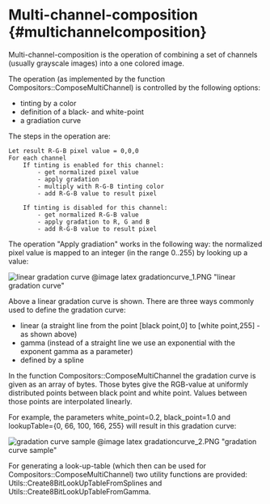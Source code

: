 Multi-channel-composition                 {#multichannelcomposition}
=========================

Multi-channel-composition is the operation of combining a set of channels (usually grayscale images) into a one colored image.  

The operation (as implemented by the function Compositors::ComposeMultiChannel) is controlled by the following options:

- tinting by a color
- definition of a black- and white-point
- a gradiation curve
  
The steps in the operation are:
  
    Let result R-G-B pixel value = 0,0,0
    For each channel  
		If tinting is enabled for this channel:
			- get normalized pixel value
			- apply gradation
			- multiply with R-G-B tinting color
			- add R-G-B value to result pixel 

		If tinting is disabled for this channel:
			- get normalized R-G-B value
			- apply gradation to R, G and B
			- add R-G-B value to result pixel 


The operation "Apply gradiation" works in the following way: the normalized pixel value is mapped to an integer (in the range 0..255) by looking
up a value:

![linear gradation curve](gradationcurve_1.PNG "gradation_curve_linear")
@image latex gradationcurve_1.PNG "linear gradation curve"

Above a linear gradation curve is shown. There are three ways commonly used to define the gradation curve:
- linear (a straight line from the point [black point,0] to [white point,255] - as shown above)
- gamma (instead of a straight line we use an exponential with the exponent gamma as a parameter)
- defined by a spline

In the function Compositors::ComposeMultiChannel the gradation curve is given as an array of bytes. Those bytes give the RGB-value at 
uniformly distributed points between black point and white point. Values between those points are interpolated linearly.

For example, the parameters white_point=0.2, black_point=1.0 and lookupTable={0, 66, 100, 166, 255} will result in this gradation curve:

![gradation curve sample](gradationcurve_2.PNG "gradation_curve_sample")
@image latex gradationcurve_2.PNG "gradation curve sample"

For generating a look-up-table (which then can be used for Compositors::ComposeMultiChannel) two utility functions are provided:
Utils::Create8BitLookUpTableFromSplines and Utils::Create8BitLookUpTableFromGamma.
 


		



